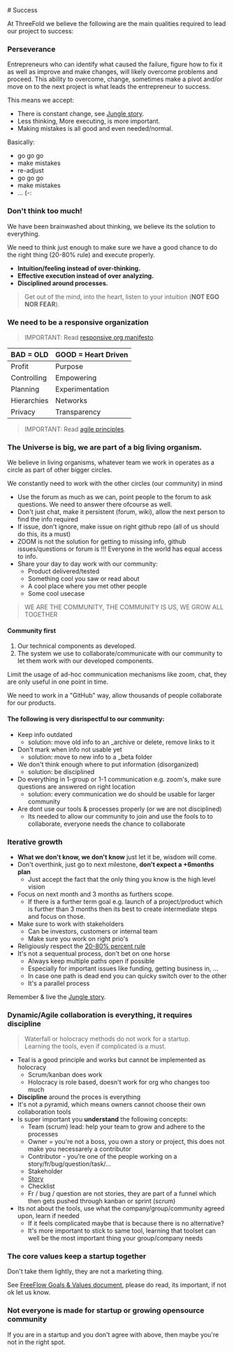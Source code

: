 # Success

At ThreeFold we believe the following are the main qualities required to lead our project to success:

### Perseverance

Entrepreneurs who can identify what caused the failure, figure how to fix it as well as improve and make changes, will likely overcome problems and proceed. This ability to overcome, change, sometimes make a pivot and/or move on to the next project is what leads the entrepreneur to success.

This means we accept:

- There is constant change, see [Jungle story](jungle_story).
- Less thinking, More executing, is more important.
- Making mistakes is all good and even needed/normal.

Basically:

- go go go
- make mistakes
- re-adjust
- go go go
- make mistakes
- ... (-:

### Don't think too much!

We have been brainwashed about thinking, we believe its the solution to everything.

We need to think just enough to make sure we have a good chance to do the right thing (20-80% rule) and execute properly.

- **Intuition/feeling instead of over-thinking.**
- **Effective execution instead of over analyzing.**
- **Disciplined around processes.**

> Get out of the mind, into the heart, listen to your intuition (**NOT EGO NOR FEAR**).

### We need to be a responsive organization

> IMPORTANT: Read [responsive org manifesto](responsive_org_manifesto).

| BAD = OLD   | GOOD = Heart Driven |
| ----------- | ------------------- |
| Profit      | Purpose             |
| Controlling | Empowering          |
| Planning    | Experimentation     |
| Hierarchies | Networks            |
| Privacy     | Transparency        |

> IMPORTANT: Read [agile principles](agileprinciples).

### The Universe is big, we are part of a big living organism.

We believe in living organisms, whatever team we work in operates as a circle as part of other bigger circles.

We constantly need to work with the other circles (our community) in mind

- Use the forum as much as we can, point people to the forum to ask questions. We need to answer there ofcourse as well.
- Don't just chat, make it persistent (forum, wiki), allow the next person to find the info required
- If issue, don't ignore, make issue on right github repo (all of us should do this, its a must)
- ZOOM is not the solution for getting to missing info, github issues/questions or forum is !!! Everyone in the world has equal access to info.
- Share your day to day work with our community:
  - Product delivered/tested
  - Something cool you saw or read about
  - A cool place where you met other people
  - Some cool usecase

> WE ARE THE COMMUNITY, THE COMMUNITY IS US, WE GROW ALL TOGETHER

#### Community first

1. Our technical components as developed.
2. The system we use to collaborate/communicate with our community to let them work with our developed components.

Limit the usage of ad-hoc communication mechanisms like zoom, chat, they are only useful in one point in time.

We need to work in a "GitHub" way, allow thousands of people collaborate for our products.

#### The following is very disrispectful to our community:

- Keep info outdated
  - solution: move old info to an _archive or delete, remove links to it 
- Don't mark when info not usable yet
  - solution: move to new info to a _beta folder
- We don't think enough where to put information (disorganized)
  - solution: be disciplined
- Do everything in 1-group or 1-1 communication e.g. zoom's, make sure questions are answered on right location
  - solution: every communication we do should be usable for larger community
- Are dont use our tools & processes properly (or we are not disciplined)
  - Its needed to allow our community to join and use the fools to to collaborate, everyone needs the chance to collaborate


### Iterative growth

- **What we don't know, we don't know** just let it be, wisdom will come.
- Don't overthink, just go to next milestone, **don't expect a +6months plan**
  - Just accept the fact that the only thing you know is the high level vision
- Focus on next month and 3 months as furthers scope. 
  - If there is a further term goal e.g. launch of a project/product which is further than 3 months then its best to create intermediate steps and focus on those.
- Make sure to work with stakeholders 
  - Can be investors, customers or internal team
  - Make sure you work on right prio's
- Religiously respect the [20-80% percent rule](pareto)
- It's not a sequentual process, don't bet on one horse
  - Always keep multiple paths open if possible
  - Especially for important issues like funding, getting business in, ...
  - In case one path is dead end you can quicky switch over to the other
  - It's a parallel process

Remember & live the [Jungle story](jungle_story).

### Dynamic/Agile collaboration is everything, it requires discipline

> Waterfall or holocracy methods do not work for a startup.<BR>
> Learning the tools, even if complicated is a must.

- Teal is a good principle and works but cannot be implemented as holocracy
  - Scrum/kanban does work
  - Holocracy is role based, doesn't work for org who changes too much
- **Discipline** around the proces is everything
- It's not a pyramid, which means owners cannot choose their own collaboration tools
- Is super important you **understand** the following concepts:
  - Team (scrum) lead: help your team to grow and adhere to the processes
  - Owner = you're not a boss, you own a story or project, this does not make you necessarely a contributor 
  - Contributor - you're one of the people working on a story/fr/bug/question/task/...
  - Stakeholder 
  - [Story](freeflow:stories)
  - Checklist 
  - Fr / bug / question are not stories, they are part of a funnel which then gets pushed through kanban or sprint (scrum)
- Its not about the tools, use what the company/group/community agreed upon, learn if needed
   - If it feels complicated maybe that is because there is no alternative?
   - It's more important to stick to same tool, learning that toolset can well be the most important thing your group/company needs
   

### The core values keep a startup together

Don't take them lightly, they are not a marketing thing.

See [FreeFlow Goals & Values document](goals_values), please do read, its important, if not ok let us know.


### Not everyone is made for startup or growing opensource community

If you are in a startup and you don't agree with above, then maybe you're not in the right spot.